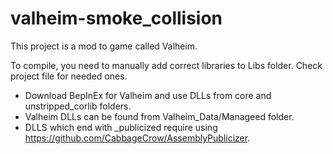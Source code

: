 # valheim-smoke_collision

This project is a mod to game called Valheim.

To compile, you need to manually add correct libraries to Libs folder. Check project file for needed ones.

- Download BepInEx for Valheim and use DLLs from core and unstripped_corlib folders.
- Valheim DLLs can be found from Valheim_Data/Manageed folder.
- DLLS which end with _publicized require using https://github.com/CabbageCrow/AssemblyPublicizer.